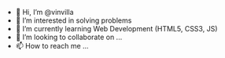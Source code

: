 - 👋 Hi, I’m @vinvilla
- 👀 I’m interested in solving problems
- 🌱 I’m currently learning Web Development (HTML5, CSS3, JS)
- 💞️ I’m looking to collaborate on ...
- 📫 How to reach me ...

<!---
vinvilla/vinvilla is a ✨ special ✨ repository because its `README.md` (this file) appears on your GitHub profile.
You can click the Preview link to take a look at your changes.
--->
